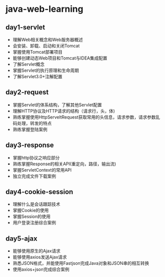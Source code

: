 # java-web-learning

## day1-servlet

- 理解Web相关概念和Web服务器概述
- 会安装、卸载、启动和关闭Tomcat
- 掌握使用Tomcat部署项目
- 能够创建动态Web项目和Tomcat与IDEA集成配置
- 了解Servlet概念
- 掌握Servlet的执行原理和生命周期
- 了解Servlet3.0+注解配置



## day2-request

- 掌握Servlet的体系结构，了解其他Servlet配置
- 理解HTTP协议及HTTP请求的结构（请求行，头，体)
- 熟练掌握使用HttpServeltRequest获取常用的头信息，请求参数，请求参数乱码处理，转发的特点
- 熟练掌握登陆案例

## day3-response

- 掌握http协议之响应部分
- 熟练掌握Response的相关API(重定向，路径，输出流)
- 掌握ServletContext的常用API
- 独立完成文件下载案例

## day4-cookie-session

- 理解什么是会话跟踪技术
- 掌握Cookie的使用
- 掌握Session的使用
- 用户登录注册综合案例

## day5-ajax

- 能够使用原生的Ajax请求
- 能够使用axios发送Ajax请求
- 熟悉JSON格式，并能使用Fastjson完成Java对象和JSON串的相互转换
- 使用axios+json完成综合案例
